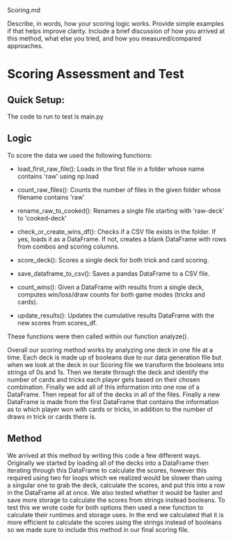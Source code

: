Scoring.md

Describe, in words, how your scoring logic works. 
Provide simple examples if that helps improve clarity. 
Include a brief discussion of how you arrived at this method, what else you tried, and how you measured/compared approaches.

# Scoring Assessment and Test 
## Quick Setup:
The code to run to test is main.py

## Logic

To score the data we used the following functions:

- load_first_raw_file(): Loads in the first file in a folder whose name contains 'raw' using np.load

- count_raw_files(): Counts the number of files in the given folder whose filename contains 'raw'

- rename_raw_to_cooked(): Renames a single file starting with 'raw-deck' to 'cooked-deck'

- check_or_create_wins_df(): Checks if a CSV file exists in the folder. If yes, loads it as a DataFrame. If not, creates a blank DataFrame with rows from combos and scoring columns.

- score_deck(): Scores a single deck for both trick and card scoring.

- save_dataframe_to_csv(): Saves a pandas DataFrame to a CSV file.

- count_wins(): Given a DataFrame with results from a single deck, computes win/loss/draw counts for both game modes (tricks and cards).

- update_results(): Updates the cumulative results DataFrame with the new scores from scores_df.

These functions were then called within our function analyze(). 

Overall our scoring method works by analyzing one deck in one file at a time. Each deck is made up of booleans due to our data generation file but when we look at the deck in our Scoring file we transform the booleans into strings of 0s and 1s. Then we iterate through the deck and identify the number of cards and tricks each player gets based on their chosen combination. Finally we add all of this information into one row of a DataFrame. Then repeat for all of the decks in all of the files. Finally a new DataFrame is made from the first DataFrame that contains the information as to which player won with cards or tricks, in addition to the number of draws in trick or cards there is.

## Method
We arrived at this method by writing this code a few different ways. Originally we started by loading all of the decks into a DataFrame then iterating through this DataFrame to calculate the scores, however this required using two for loops which we realized would be slower than using a singular one to grab the deck, calculate the scores, and put this into a row in the DataFrame all at once. We also tested whether it would be faster and save more storage to calculate the scores from strings instead booleans. To test this we wrote code for both options then used a new function to calculate their runtimes and storage uses. In the end we calculated that it is more efficient to calculate the scores using the strings instead of booleans so we made sure to include this method in our final scoring file.
